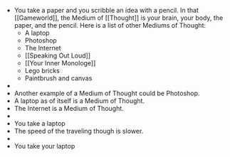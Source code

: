 - You take a paper and you scribble an idea with a pencil. In that [[Gameworld]], the Medium of [[Thought]] is your brain, your body, the paper, and the pencil. Here is a list of other Mediums of Thought:
	- A laptop
	- Photoshop
	- The Internet
	- [[Speaking Out Loud]]
	- [[Your Inner Monologe]]
	- Lego bricks
	- Paintbrush and canvas
-
- Another example of a Medium of Thought could be Photoshop.
- A laptop as of itself is a Medium of Thought.
- The Internet is a Medium of Thought.
-
- You take a laptop
- The speed of the traveling though is slower.
-
- You take your laptop
